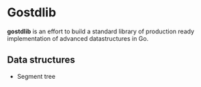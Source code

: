# Gostdlib

**gostdlib** is an effort to build a standard library of production ready implementation of advanced datastructures in Go.

## Data structures
-   Segment tree
